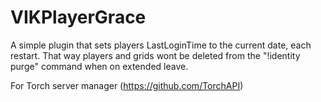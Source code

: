 # VIKPlayerGrace
A simple plugin that sets players LastLoginTime to the current date, each restart. 
That way players and grids wont be deleted from the "!identity purge" command when on extended leave. 

For Torch server manager (https://github.com/TorchAPI)

